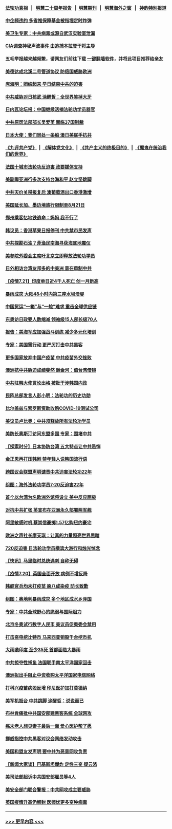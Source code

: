 #### [法轮功真相](https://github.com/gfw-breaker/truth/blob/master/README.md?t=0) &nbsp;&nbsp;|&nbsp;&nbsp; [明慧二十周年报告](https://github.com/gfw-breaker/mh-reports/blob/master/README.md?t=0) &nbsp;&nbsp;|&nbsp;&nbsp;[明慧期刊](https://github.com/gfw-breaker/mh-qikan) &nbsp;&nbsp;|&nbsp;&nbsp; [明慧海外之窗](https://github.com/gfw-breaker/mh-news/blob/master/README.md?t=0) &nbsp;&nbsp;|&nbsp;&nbsp; [神韵特别报道](https://github.com/gfw-breaker/mh-news/blob/master/shenyun.md?t=0)
#### [中企频违约 多省推保障基金被指埋定时炸弹](../pages/nsc418/n13106189.md?t=07221451) 
#### [美卫生专家：中共病毒或源自武汉实验室泄漏](../pages/nsc418/n13105756.md?t=07221451) 
#### [CIA调查神秘声波事件 由追捕本拉登干将主导](../pages/nsc418/n13105457.md?t=07221451) 
#### 五毛举报越来越频繁，请网友们前往下载 [一键翻墙软件](https://github.com/gfw-breaker/ssr-accounts)，并将此项目推荐给亲友
#### [美德达成北溪二号管道协议 防俄国威胁欧洲](../pages/nsc418/n13105885.md?t=07221451) 
#### [席海明：团结起来 早日结束中共的迫害](../pages/nsc418/n13105771.md?t=07221451) 
#### [中共威胁对日核武 涂醒哲：全世界笑掉大牙](../pages/nsc418/n13105054.md?t=07221451) 
#### [日内瓦论坛报：中国继续活摘法轮功学员器官](../pages/nsc418/n13105195.md?t=07221451) 
#### [中共原司法部部长吴爱英 面临37国制裁](../pages/nsc418/n13105023.md?t=07221451) 
#### [日本大使：我们同处一条船 澳日美联手抗共](../pages/nsc418/n13105165.md?t=07221451) 
#### [《九评共产党》](https://github.com/begood0513/9ping.md/blob/master/README.md) &nbsp;|&nbsp; [《解体党文化》](../../../../jtdwh.md/blob/master/README.md)  &nbsp;|&nbsp; [《共产主义的终极目的》](../../../../gczydzjmd.md/blob/master/README.md) &nbsp;|&nbsp; [《魔鬼在统治我们的世界》](../../../../mgztzwmdsj.md/blob/master/README.md) 
#### [法国十城市法轮功反迫害 政要媒体支持](../pages/nsc418/n13104833.md?t=07221451) 
#### [美副卿亚洲行多次支持台海和平 赵立坚跳脚](../pages/nsc418/n13105124.md?t=07221451) 
#### [中共天价关税报复后 澳葡萄酒出口香港激增](../pages/nsc418/n13105018.md?t=07221451) 
#### [美国延长加、墨边境旅行限制至8月21日](../pages/nsc418/n13104805.md?t=07221451) 
#### [郑州乘客忆地铁逃命：妈妈 我不行了](../pages/nsc418/n13104906.md?t=07221451) 
#### [韩议员：香港苹果日报停刊 中共禁市民发声](../pages/nsc418/n13104416.md?t=07221451) 
#### [中共探勘石油？菲渔民南海寻获海底地震仪](../pages/nsc418/n13104778.md?t=07221451) 
#### [美参院外委会主席吁北京立即释放法轮功学员](../pages/nsc418/n13104658.md?t=07221451) 
#### [日外相访台湾友邦多的中美洲 意在牵制中共](../pages/nsc418/n13104575.md?t=07221451) 
#### [【疫情7.21】印度单日近4千人死亡 创一月新高](../pages/nsc418/n13104091.md?t=07221451) 
#### [暴雨成灾 大陆48小时内第三座水坝溃堤](../pages/nsc418/n13102731.md?t=07221451) 
#### [中国货运“一箱”与“一舱”难求 重击全球供应链](../pages/nsc418/n13103404.md?t=07221451) 
#### [东奥访日政要人数缩减 领袖级15人部长级70人](../pages/nsc418/n13104097.md?t=07221451) 
#### [报告：美海军应加强战斗训练 减少多元化培训](../pages/nsc418/n13103723.md?t=07221451) 
#### [专家：美国需行动 更严厉打击中共黑客](../pages/nsc418/n13103193.md?t=07221451) 
#### [更多国家放弃中国产疫苗 中共疫苗外交挫败](../pages/nsc418/n13103312.md?t=07221451) 
#### [澳洲抗中共胁迫成绩斐然 谢金河：值台湾借镜](../pages/nsc418/n13103351.md?t=07221451) 
#### [中共驻韩大使言论出格 被批干涉韩国内政](../pages/nsc418/n13103262.md?t=07221451) 
#### [民阵总部发言人彭小明：法轮功的历史功勋](../pages/nsc418/n13102792.md?t=07221451) 
#### [比尔盖兹与索罗斯资助收购COVID-19测试公司](../pages/nsc418/n13102560.md?t=07221451) 
#### [美议员卢比奥：中共须释放所有法轮功学员](../pages/nsc418/n13102667.md?t=07221451) 
#### [美防长奥斯汀访问东盟多国 专家：围堵中共](../pages/nsc418/n13102649.md?t=07221451) 
#### [【探索时分】日本协防台湾 五大特点让中共忌惮](../pages/nsc418/n13100187.md?t=07221451) 
#### [金正恩再打压韩剧 禁年轻人说韩国流行语](../pages/nsc418/n13102358.md?t=07221451) 
#### [跨国议会联盟声明谴责中共迫害法轮功22年](../pages/nsc418/n13102310.md?t=07221451) 
#### [组图：海外法轮功学员7·20反迫害22年](../pages/nsc418/n13101213.md?t=07221451) 
#### [首个以台湾为名欧洲外馆将设立 美中反应两极](../pages/nsc418/n13102224.md?t=07221451) 
#### [对抗中共扩张 英宣布在亚洲永久部署两军舰](../pages/nsc418/n13102051.md?t=07221451) 
#### [阿里敏感时机 蔡崇信豪掷1.57亿购纽约豪宅](../pages/nsc418/n13102161.md?t=07221451) 
#### [欧洲之声社长廖天琪：让真的力量照亮世界黑暗](../pages/nsc418/n13101755.md?t=07221451) 
#### [720反迫害 日法轮功学员横滨大游行和烛光悼念](../pages/nsc418/n13101782.md?t=07221451) 
#### [【快讯】马里临时总统遇刺 自称无碍](../pages/nsc418/n13101715.md?t=07221451) 
#### [【疫情7.20】英国全面开放 病例不增反降](../pages/nsc418/n13101424.md?t=07221451) 
#### [韩舰官兵均未打疫苗 逾八成染疫 防长致歉](../pages/nsc418/n13101521.md?t=07221451) 
#### [组图：奥地利暴雨成灾 多个地区成水乡泽国](../pages/nsc418/n13099627.md?t=07221451) 
#### [专家：中共全球野心的脆弱与国际阻力](../pages/nsc418/n13101267.md?t=07221451) 
#### [北京冬奥试行数字人民币 美议员促奥委会禁用](../pages/nsc418/n13099942.md?t=07221451) 
#### [打击盗电挖比特币 马来西亚销毁千台挖币机](../pages/nsc418/n13099735.md?t=07221451) 
#### [大雨袭印度 至少35死 首都面临大暴雨](../pages/nsc418/n13099882.md?t=07221451) 
#### [中共掠夺性捕鱼 法国联手南太平洋国家回击](../pages/nsc418/n13099676.md?t=07221451) 
#### [澳洲拟出手阻止中资收购太平洋国家电信网络](../pages/nsc418/n13099535.md?t=07221451) 
#### [打科兴疫苗病殁反增 印尼医护加打莫德纳](../pages/nsc418/n13099340.md?t=07221451) 
#### [美军机抵台 中共跳脚 涂醒哲：说说而已](../pages/nsc418/n13099379.md?t=07221451) 
#### [布林肯痛批中共国安部建黑客系统 全球网攻](../pages/nsc418/n13099506.md?t=07221451) 
#### [癌末老人想见妻子最后一面 爱心医护帮了愿](../pages/nsc418/n13098220.md?t=07221451) 
#### [挪威指控中共黑客对议会网络发动攻击](../pages/nsc418/n13099621.md?t=07221451) 
#### [美国和盟友发声明 要中共为恶意网攻负责](../pages/nsc418/n13099486.md?t=07221451) 
#### [【新闻大家谈】巴基斯坦爆炸 定性三变 疑云浓](../pages/nsc418/n13099122.md?t=07221451) 
#### [美司法部起诉中共国安部雇员等4人](../pages/nsc418/n13099431.md?t=07221451) 
#### [美安全部门联合警报：中共网攻成主要威胁](../pages/nsc418/n13098721.md?t=07221451) 
#### [英国疫情升高仍解封 医师忧更多变种病毒](../pages/nsc418/n13099314.md?t=07221451) 

----
#### [ >>> 更早内容 <<< ](../indexes/nsc418-earlier.md)
